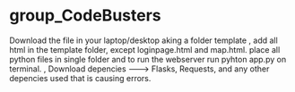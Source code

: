 # group_CodeBusters

Download the file in your laptop/desktop aking a folder template , add all html  in the template folder, except loginpage.html and map.html. place all python files in single folder and to run the webserver run pyhton app.py on terminal. , Download depencies ---> Flasks, Requests, and any other depencies used that is causing errors.
